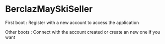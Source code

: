 # BerclazMaySkiSeller

First boot  : Register with a new account to access the application

Other boots : Connect with the account created or create an new one if you want
